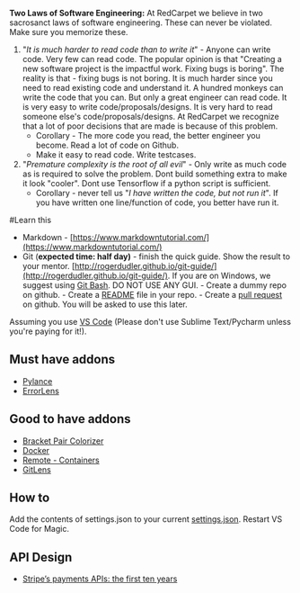**Two Laws of Software Engineering:** 
At RedCarpet we believe in two sacrosanct laws of software engineering. These can never be violated. Make sure you memorize these.
1.  "*It is much harder to read code than to write it*" - Anyone can write code. Very few can read code. The popular opinion is that "Creating a new software project is the impactful work. Fixing bugs is boring". The reality is that - fixing bugs is not boring. It is much harder since you need to read existing code and understand it. A hundred monkeys can write the code that you can. But only a great engineer can read code. It is very easy to write code/proposals/designs. It is very hard to read someone else's code/proposals/designs. At RedCarpet we recognize that a lot of poor decisions that are made is because of this problem.
    - Corollary - The more code you read, the better engineer you become. Read a lot of code on Github.
    -  Make it easy to read code. Write testcases.
2.  "*Premature complexity is the root of all evil*" - Only write as much code as is required to solve the problem. Dont build something extra to make it look "cooler". Dont use Tensorflow if a python script is sufficient.
    -  Corollary - never tell us "*I have written the code, but not run it*". If you have written one line/function of code, you better have run it.
    
#Learn this    

-   Markdown - [https://www.markdowntutorial.com/](https://www.markdowntutorial.com/)
-   Git (**expected time: half day)** - finish the quick guide. Show the result to your mentor. [http://rogerdudler.github.io/git-guide/](http://rogerdudler.github.io/git-guide/). If you are on Windows, we suggest using [Git Bash](https://git-scm.com/downloads). DO NOT USE ANY GUI.
        -   Create a dummy repo on github.
        -   Create a [README](https://help.github.com/articles/about-readmes/) file in your repo.
        -   Create a [pull request](https://help.github.com/articles/about-pull-requests/) on github. You will be asked to use this later.

Assuming you use [VS Code](https://code.visualstudio.com/) (Please don't use Sublime Text/Pycharm unless you're paying for it!).

## Must have addons

* [Pylance](https://marketplace.visualstudio.com/items?itemName=ms-python.vscode-pylance)
* [ErrorLens](https://marketplace.visualstudio.com/items?itemName=usernamehw.errorlens)

## Good to have addons

* [Bracket Pair Colorizer](https://marketplace.visualstudio.com/items?itemName=CoenraadS.bracket-pair-colorizer)
* [Docker](https://marketplace.visualstudio.com/items?itemName=ms-azuretools.vscode-docker)
* [Remote - Containers](https://marketplace.visualstudio.com/items?itemName=ms-vscode-remote.remote-containers)
* [GitLens](https://marketplace.visualstudio.com/items?itemName=eamodio.gitlens)

## How to

Add the contents of settings.json to your current [settings.json](https://code.visualstudio.com/docs/getstarted/settings#_settings-file-locations). Restart VS Code for Magic.

## API Design
* [Stripe’s payments APIs: the first ten years](https://stripe.com/blog/payment-api-design)
